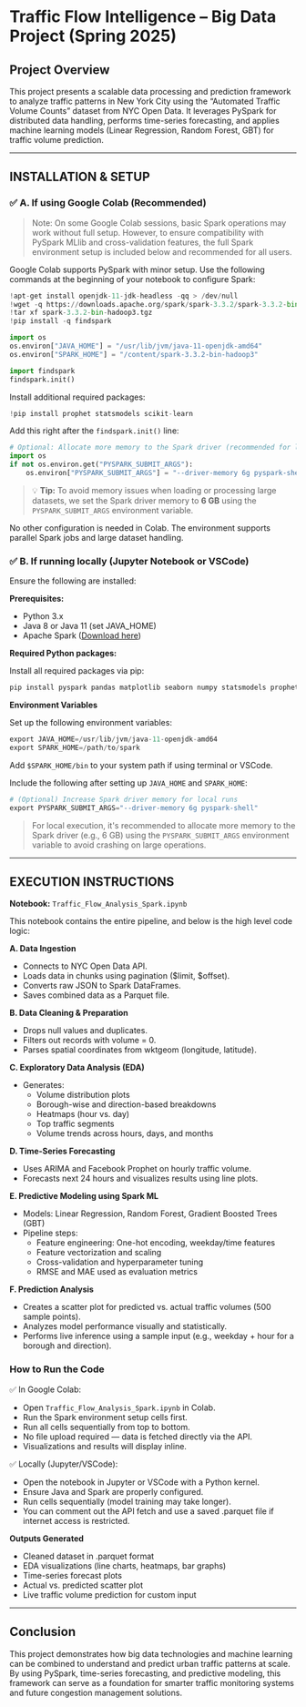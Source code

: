 # Traffic Flow Intelligence – Big Data Project (Spring 2025)

## Project Overview  
This project presents a scalable data processing and prediction framework to analyze traffic patterns in New York City using the “Automated Traffic Volume Counts” dataset from NYC Open Data. It leverages PySpark for distributed data handling, performs time-series forecasting, and applies machine learning models (Linear Regression, Random Forest, GBT) for traffic volume prediction.

---

## INSTALLATION & SETUP

### ✅ A. If using Google Colab (Recommended)

> Note: On some Google Colab sessions, basic Spark operations may work without full setup. However, to ensure compatibility with PySpark MLlib and cross-validation features, the full Spark environment setup is included below and recommended for all users.

Google Colab supports PySpark with minor setup. Use the following commands at the beginning of your notebook to configure Spark:

```python
!apt-get install openjdk-11-jdk-headless -qq > /dev/null
!wget -q https://downloads.apache.org/spark/spark-3.3.2/spark-3.3.2-bin-hadoop3.tgz
!tar xf spark-3.3.2-bin-hadoop3.tgz
!pip install -q findspark

import os
os.environ["JAVA_HOME"] = "/usr/lib/jvm/java-11-openjdk-amd64"
os.environ["SPARK_HOME"] = "/content/spark-3.3.2-bin-hadoop3"

import findspark
findspark.init()
```

Install additional required packages:
```python
!pip install prophet statsmodels scikit-learn
```

Add this right after the `findspark.init()` line:
```python
# Optional: Allocate more memory to the Spark driver (recommended for large datasets)
import os
if not os.environ.get("PYSPARK_SUBMIT_ARGS"):
    os.environ["PYSPARK_SUBMIT_ARGS"] = "--driver-memory 6g pyspark-shell"
```
> 💡 **Tip:** To avoid memory issues when loading or processing large datasets, we set the Spark driver memory to **6 GB** using the `PYSPARK_SUBMIT_ARGS` environment variable.



No other configuration is needed in Colab. The environment supports parallel Spark jobs and large dataset handling.

### ✅ B. If running locally (Jupyter Notebook or VSCode)

Ensure the following are installed:

**Prerequisites:**
- Python 3.x
- Java 8 or Java 11 (set JAVA_HOME)
- Apache Spark ([Download here]([https://example.com](https://spark.apache.org/downloads.html)))

**Required Python packages:**

Install all required packages via pip:
```python
pip install pyspark pandas matplotlib seaborn numpy statsmodels prophet scikit-learn
```

**Environment Variables**

Set up the following environment variables:
```python
export JAVA_HOME=/usr/lib/jvm/java-11-openjdk-amd64
export SPARK_HOME=/path/to/spark
```
Add `$SPARK_HOME/bin` to your system path if using terminal or VSCode.

Include the following after setting up `JAVA_HOME` and `SPARK_HOME`:
```python
# (Optional) Increase Spark driver memory for local runs
export PYSPARK_SUBMIT_ARGS="--driver-memory 6g pyspark-shell"
```

> For local execution, it's recommended to allocate more memory to the Spark driver (e.g., 6 GB) using the `PYSPARK_SUBMIT_ARGS` environment variable to avoid crashing on large operations.

---

## EXECUTION INSTRUCTIONS

**Notebook:** `Traffic_Flow_Analysis_Spark.ipynb`

This notebook contains the entire pipeline, and below is the high level code logic:

**A. Data Ingestion**
- Connects to NYC Open Data API.
- Loads data in chunks using pagination ($limit, $offset).
- Converts raw JSON to Spark DataFrames.
- Saves combined data as a Parquet file.

**B. Data Cleaning & Preparation**
- Drops null values and duplicates.
- Filters out records with volume = 0.
- Parses spatial coordinates from wktgeom (longitude, latitude).

**C. Exploratory Data Analysis (EDA)**
- Generates:
  - Volume distribution plots
  - Borough-wise and direction-based breakdowns
  - Heatmaps (hour vs. day)
  - Top traffic segments
  - Volume trends across hours, days, and months

**D. Time-Series Forecasting**
- Uses ARIMA and Facebook Prophet on hourly traffic volume.
- Forecasts next 24 hours and visualizes results using line plots.

**E. Predictive Modeling using Spark ML**
- Models: Linear Regression, Random Forest, Gradient Boosted Trees (GBT)
- Pipeline steps:
  - Feature engineering: One-hot encoding, weekday/time features
  - Feature vectorization and scaling
  - Cross-validation and hyperparameter tuning
  - RMSE and MAE used as evaluation metrics

**F. Prediction Analysis**
- Creates a scatter plot for predicted vs. actual traffic volumes (500 sample points).
- Analyzes model performance visually and statistically.
- Performs live inference using a sample input (e.g., weekday + hour for a borough and direction).

### How to Run the Code

✅ In Google Colab:
- Open `Traffic_Flow_Analysis_Spark.ipynb` in Colab.
- Run the Spark environment setup cells first.
- Run all cells sequentially from top to bottom.
- No file upload required — data is fetched directly via the API.
- Visualizations and results will display inline.

✅ Locally (Jupyter/VSCode):
- Open the notebook in Jupyter or VSCode with a Python kernel.
- Ensure Java and Spark are properly configured.
- Run cells sequentially (model training may take longer).
- You can comment out the API fetch and use a saved .parquet file if internet access is restricted.

**Outputs Generated**
- Cleaned dataset in .parquet format
- EDA visualizations (line charts, heatmaps, bar graphs)
- Time-series forecast plots
- Actual vs. predicted scatter plot
- Live traffic volume prediction for custom input

---
## Conclusion

This project demonstrates how big data technologies and machine learning can be combined to understand and predict urban traffic patterns at scale. By using PySpark, time-series forecasting, and predictive modeling, this framework can serve as a foundation for smarter traffic monitoring systems and future congestion management solutions.





